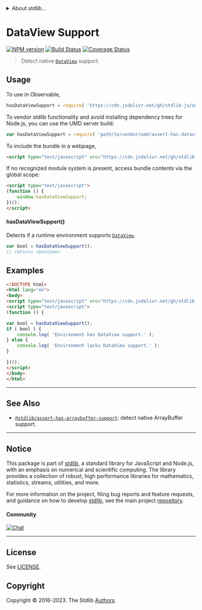<!--

@license Apache-2.0

Copyright (c) 2021 The Stdlib Authors.

Licensed under the Apache License, Version 2.0 (the "License");
you may not use this file except in compliance with the License.
You may obtain a copy of the License at

   http://www.apache.org/licenses/LICENSE-2.0

Unless required by applicable law or agreed to in writing, software
distributed under the License is distributed on an "AS IS" BASIS,
WITHOUT WARRANTIES OR CONDITIONS OF ANY KIND, either express or implied.
See the License for the specific language governing permissions and
limitations under the License.

-->


<details>
  <summary>
    About stdlib...
  </summary>
  <p>We believe in a future in which the web is a preferred environment for numerical computation. To help realize this future, we've built stdlib. stdlib is a standard library, with an emphasis on numerical and scientific computation, written in JavaScript (and C) for execution in browsers and in Node.js.</p>
  <p>The library is fully decomposable, being architected in such a way that you can swap out and mix and match APIs and functionality to cater to your exact preferences and use cases.</p>
  <p>When you use stdlib, you can be absolutely certain that you are using the most thorough, rigorous, well-written, studied, documented, tested, measured, and high-quality code out there.</p>
  <p>To join us in bringing numerical computing to the web, get started by checking us out on <a href="https://github.com/stdlib-js/stdlib">GitHub</a>, and please consider <a href="https://opencollective.com/stdlib">financially supporting stdlib</a>. We greatly appreciate your continued support!</p>
</details>

# DataView Support

[![NPM version][npm-image]][npm-url] [![Build Status][test-image]][test-url] [![Coverage Status][coverage-image]][coverage-url] <!-- [![dependencies][dependencies-image]][dependencies-url] -->

> Detect native [`DataView`][mdn-dataview] support.



<section class="usage">

## Usage

To use in Observable,

```javascript
hasDataViewSupport = require( 'https://cdn.jsdelivr.net/gh/stdlib-js/assert-has-dataview-support@v0.1.0-umd/browser.js' )
```

To vendor stdlib functionality and avoid installing dependency trees for Node.js, you can use the UMD server build:

```javascript
var hasDataViewSupport = require( 'path/to/vendor/umd/assert-has-dataview-support/index.js' )
```

To include the bundle in a webpage,

```html
<script type="text/javascript" src="https://cdn.jsdelivr.net/gh/stdlib-js/assert-has-dataview-support@v0.1.0-umd/browser.js"></script>
```

If no recognized module system is present, access bundle contents via the global scope:

```html
<script type="text/javascript">
(function () {
    window.hasDataViewSupport;
})();
</script>
```

#### hasDataViewSupport()

Detects if a runtime environment supports [`DataView`][mdn-dataview].

```javascript
var bool = hasDataViewSupport();
// returns <boolean>
```

</section>

<!-- /.usage -->

<section class="examples">

## Examples

<!-- eslint no-undef: "error" -->

```html
<!DOCTYPE html>
<html lang="en">
<body>
<script type="text/javascript" src="https://cdn.jsdelivr.net/gh/stdlib-js/assert-has-dataview-support@v0.1.0-umd/browser.js"></script>
<script type="text/javascript">
(function () {

var bool = hasDataViewSupport();
if ( bool ) {
    console.log( 'Environment has DataView support.' );
} else {
    console.log( 'Environment lacks DataView support.' );
}

})();
</script>
</body>
</html>
```

</section>

<!-- /.examples -->



<!-- Section for related `stdlib` packages. Do not manually edit this section, as it is automatically populated. -->

<section class="related">

* * *

## See Also

-   <span class="package-name">[`@stdlib/assert-has-arraybuffer-support`][@stdlib/assert/has-arraybuffer-support]</span><span class="delimiter">: </span><span class="description">detect native ArrayBuffer support.</span>

</section>

<!-- /.related -->

<!-- Section for all links. Make sure to keep an empty line after the `section` element and another before the `/section` close. -->


<section class="main-repo" >

* * *

## Notice

This package is part of [stdlib][stdlib], a standard library for JavaScript and Node.js, with an emphasis on numerical and scientific computing. The library provides a collection of robust, high performance libraries for mathematics, statistics, streams, utilities, and more.

For more information on the project, filing bug reports and feature requests, and guidance on how to develop [stdlib][stdlib], see the main project [repository][stdlib].

#### Community

[![Chat][chat-image]][chat-url]

---

## License

See [LICENSE][stdlib-license].


## Copyright

Copyright &copy; 2016-2023. The Stdlib [Authors][stdlib-authors].

</section>

<!-- /.stdlib -->

<!-- Section for all links. Make sure to keep an empty line after the `section` element and another before the `/section` close. -->

<section class="links">

[npm-image]: http://img.shields.io/npm/v/@stdlib/assert-has-dataview-support.svg
[npm-url]: https://npmjs.org/package/@stdlib/assert-has-dataview-support

[test-image]: https://github.com/stdlib-js/assert-has-dataview-support/actions/workflows/test.yml/badge.svg?branch=v0.1.0
[test-url]: https://github.com/stdlib-js/assert-has-dataview-support/actions/workflows/test.yml?query=branch:v0.1.0

[coverage-image]: https://img.shields.io/codecov/c/github/stdlib-js/assert-has-dataview-support/main.svg
[coverage-url]: https://codecov.io/github/stdlib-js/assert-has-dataview-support?branch=main

<!--

[dependencies-image]: https://img.shields.io/david/stdlib-js/assert-has-dataview-support.svg
[dependencies-url]: https://david-dm.org/stdlib-js/assert-has-dataview-support/main

-->

[chat-image]: https://img.shields.io/gitter/room/stdlib-js/stdlib.svg
[chat-url]: https://app.gitter.im/#/room/#stdlib-js_stdlib:gitter.im

[stdlib]: https://github.com/stdlib-js/stdlib

[stdlib-authors]: https://github.com/stdlib-js/stdlib/graphs/contributors

[cli-section]: https://github.com/stdlib-js/assert-has-dataview-support#cli
[cli-url]: https://github.com/stdlib-js/assert-has-dataview-support/tree/cli
[@stdlib/assert-has-dataview-support]: https://github.com/stdlib-js/assert-has-dataview-support/tree/main

[umd]: https://github.com/umdjs/umd
[es-module]: https://developer.mozilla.org/en-US/docs/Web/JavaScript/Guide/Modules

[deno-url]: https://github.com/stdlib-js/assert-has-dataview-support/tree/deno
[umd-url]: https://github.com/stdlib-js/assert-has-dataview-support/tree/umd
[esm-url]: https://github.com/stdlib-js/assert-has-dataview-support/tree/esm
[branches-url]: https://github.com/stdlib-js/assert-has-dataview-support/blob/main/branches.md

[stdlib-license]: https://raw.githubusercontent.com/stdlib-js/assert-has-dataview-support/main/LICENSE

[mdn-dataview]: https://developer.mozilla.org/en-US/docs/Web/JavaScript/Reference/Global_Objects/DataView

<!-- <related-links> -->

[@stdlib/assert/has-arraybuffer-support]: https://github.com/stdlib-js/assert-has-arraybuffer-support/tree/umd

<!-- </related-links> -->

</section>

<!-- /.links -->
